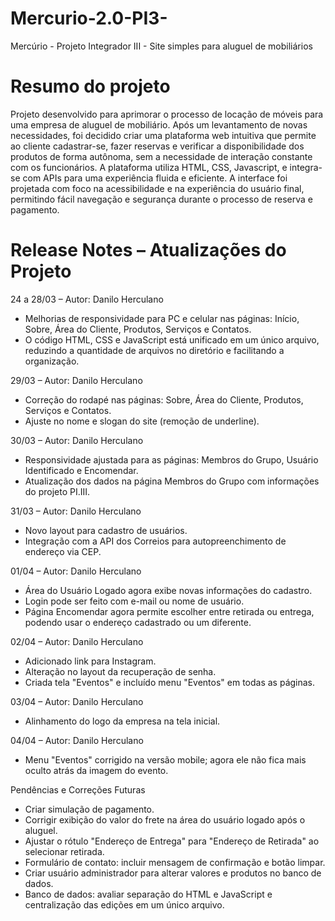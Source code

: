 # Mercurio-2.0-PI3-
Mercúrio - Projeto Integrador III - Site simples para aluguel de mobiliários

# Resumo do projeto
Projeto desenvolvido para aprimorar o processo de locação de móveis para uma empresa de aluguel de mobiliário. Após um levantamento de novas necessidades, foi decidido criar uma plataforma web intuitiva que permite ao cliente cadastrar-se, fazer reservas e verificar a disponibilidade dos produtos de forma autônoma, sem a necessidade de interação constante com os funcionários.
A plataforma utiliza HTML, CSS, Javascript, e integra-se com APIs para uma experiência fluida e eficiente. A interface foi projetada com foco na acessibilidade e na experiência do usuário final, permitindo fácil navegação e segurança durante o processo de reserva e pagamento.

# Release Notes – Atualizações do Projeto

24 a 28/03 – Autor: Danilo Herculano  
- Melhorias de responsividade para PC e celular nas páginas: Início, Sobre, Área do Cliente, Produtos, Serviços e Contatos.
- O código HTML, CSS e JavaScript está unificado em um único arquivo, reduzindo a quantidade de arquivos no diretório e facilitando a organização.

29/03 – Autor: Danilo Herculano  
- Correção do rodapé nas páginas: Sobre, Área do Cliente, Produtos, Serviços e Contatos.  
- Ajuste no nome e slogan do site (remoção de underline).  

30/03 – Autor: Danilo Herculano  
- Responsividade ajustada para as páginas: Membros do Grupo, Usuário Identificado e Encomendar.  
- Atualização dos dados na página Membros do Grupo com informações do projeto PI.III.  

31/03 – Autor: Danilo Herculano  
- Novo layout para cadastro de usuários.  
- Integração com a API dos Correios para autopreenchimento de endereço via CEP.  

01/04 – Autor: Danilo Herculano  
- Área do Usuário Logado agora exibe novas informações do cadastro.  
- Login pode ser feito com e-mail ou nome de usuário.  
- Página Encomendar agora permite escolher entre retirada ou entrega, podendo usar o endereço cadastrado ou um diferente.  

02/04 – Autor: Danilo Herculano  
- Adicionado link para Instagram.  
- Alteração no layout da recuperação de senha.  
- Criada tela "Eventos" e incluído menu "Eventos" em todas as páginas.  

03/04 – Autor: Danilo Herculano
- Alinhamento do logo da empresa na tela inicial.

04/04 – Autor: Danilo Herculano
- Menu "Eventos" corrigido na versão mobile; agora ele não fica mais oculto atrás da imagem do evento. 


Pendências e Correções Futuras  
- Criar simulação de pagamento.  
- Corrigir exibição do valor do frete na área do usuário logado após o aluguel.  
- Ajustar o rótulo "Endereço de Entrega" para "Endereço de Retirada" ao selecionar retirada.  
- Formulário de contato: incluir mensagem de confirmação e botão limpar.  
- Criar usuário administrador para alterar valores e produtos no banco de dados.
- Banco de dados: avaliar separação do HTML e JavaScript e centralização das edições em um único arquivo.  
